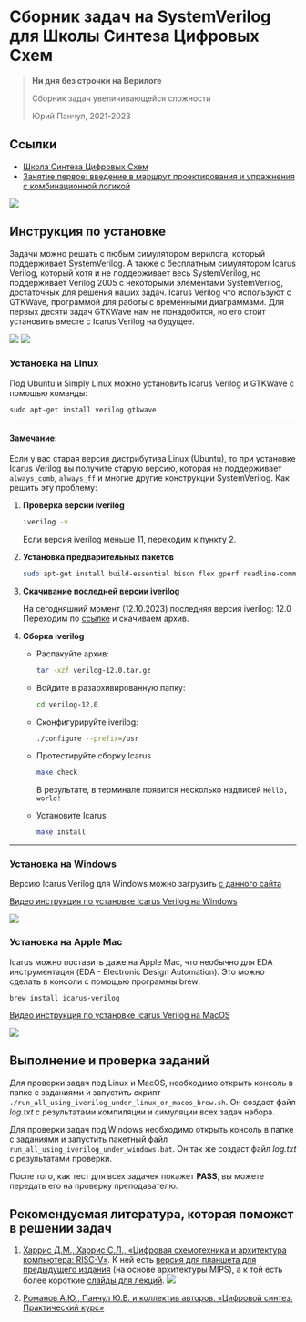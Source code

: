 # Сборник задач на SystemVerilog для Школы Синтеза Цифровых Схем

> **Ни дня без строчки на Верилоге**
>
> Сборник задач увеличивающейся сложности
>
> Юрий Панчул, 2021-2023


## Ссылки

* [Школа Синтеза Цифровых Схем](https://engineer.yadro.com/chip-design-school/)
* [Занятие первое: введение в маршрут проектирования и упражнения с комбинационной логикой](https://youtu.be/DFcvEO-gP0c)

<!-- Some markdown video embedding tricks from https://stackoverflow.com/questions/4279611/how-to-embed-a-video-into-github-readme-md -->

[![](https://img.youtube.com/vi/DFcvEO-gP0c/hqdefault.jpg)](https://youtu.be/DFcvEO-gP0c)


## Инструкция по установке

Задачи можно решать с любым симулятором верилога, который поддерживает SystemVerilog. А также c бесплатным симулятором Icarus Verilog, который хотя и не поддерживает весь SystemVerilog, но поддерживает Verilog 2005 с некоторыми элементами SystemVerilog, достаточных для решения наших задач. Icarus Verilog что используют с GTKWave, программой для работы с временными диаграммами. Для первых десяти задач GTKWave нам не понадобится, но его стоит установить вместе с Icarus Verilog на будущее.

<p><img src="https://habrastorage.org/r/w1560/getpro/habr/upload_files/5c1/69d/934/5c169d9349c4352399b6cd962cdaa645.png">
<img src="https://habrastorage.org/r/w1560/getpro/habr/upload_files/219/8b5/8d9/2198b58d9b1daa7345c07d2770ca2763.png">
</p>

### Установка на Linux

Под Ubuntu и Simply Linux можно установить Icarus Verilog и GTKWave с помощью команды:

`sudo apt-get install verilog gtkwave`

---
#### Замечание:

Если у вас старая версия дистрибутива Linux (Ubuntu), то при установке Icarus
Verilog вы получите старую версию, которая не поддерживает `always_comb`,
`always_ff` и многие другие конструкции SystemVerilog. Как решить эту проблему:
1. **Проверка версии iverilog**
    ```bash
    iverilog -v
    ```

    Если версия iverilog меньше 11, переходим к пункту 2.

2. **Установка предварительных пакетов**
    ```bash
    sudo apt-get install build-essential bison flex gperf readline-common libncurses5-dev nmon autoconf
    ```

3. **Скачивание последней версии iverilog**

   На сегодняшний момент (12.10.2023) последняя версия iverilog: 12.0
   Переходим по [ссылке](https://sourceforge.net/projects/iverilog/files/iverilog/12.0/) и скачиваем архив.

4. **Сборка iverilog**
    - Распакуйте архив:
        ```bash
        tar -xzf verilog-12.0.tar.gz
        ```

    - Войдите в разархивированную папку:
        ```bash
        cd verilog-12.0
        ```

    - Сконфигурируйте iverilog:
        ```bash
        ./configure --prefix=/usr
        ```

    - Протестируйте сборку Icarus
        ```bash
        make check
        ```
        В результате, в терминале появится несколько надписей `Hello, world!`

    - Установите Icarus
        ```bash
        make install
        ```
---

### Установка на Windows

Версию Icarus Verilog для Windows можно загрузить [с данного сайта](https://bleyer.org/icarus/)

[Видео инструкция по установке Icarus Verilog на Windows](https://youtu.be/5Kync4z5VOw)


[![](https://img.youtube.com/vi/5Kync4z5VOw/hqdefault.jpg)](https://www.youtube.com/watch?v=5Kync4z5VOw)

### Установка на Apple Mac

Icarus можно поставить даже на Apple Mac, что необычно для EDA инструментация (EDA - Electronic Design Automation). Это можно сделать в консоли с помощью программы brew:

`brew install icarus-verilog`

[Видео инструкция по установке Icarus Verilog на MacOS](https://youtu.be/jUYkYoYr8hs)


[![](https://img.youtube.com/vi/jUYkYoYr8hs/hqdefault.jpg)](https://www.youtube.com/watch?v=jUYkYoYr8hs)


## Выполнение и проверка заданий

Для проверки задач под Linux и MacOS, необходимо открыть консоль в папке с заданиями и запустить скрипт `./run_all_using_iverilog_under_linux_or_macos_brew.sh`. Он создаст файл _log.txt_ с результатами компиляции и симуляции всех задач набора.

Для проверки задач под Windows необходимо открыть консоль в папке с заданиями и запустить пакетный файл `run_all_using_iverilog_under_windows.bat`. Он так же создаст файл _log.txt_ с результатами проверки.

После того, как тест для всех задачек покажет **PASS**, вы можете передать его на проверку преподавателю.

## Рекомендуемая литература, которая поможет в решении задач

<!-- Особенность формата Markdown что списки нумеруются автоматически, поэтому для форматирования "как список" используют последовательность "1." -->

1. [Харрис Д.М., Харрис С.Л., «Цифровая схемотехника и архитектура компьютера: RISC-V»](https://dmkpress.com/catalog/electronics/circuit_design/978-5-97060-961-3). К ней есть [версия для планшета для предыдущего издания](https://silicon-russia.com/public_materials/2018_01_15_latest_harris_harris_ru_barabanov_version/digital_design_rus-25.10.2017.pdf) (на основе архитектуры MIPS), а к той есть более короткие [слайды для лекций](http://www.silicon-russia.com/public_materials/2016_09_01_harris_and_harris_slides/DDCA2e_LectureSlides_Ru_20160901.zip).
![](https://habrastorage.org/r/w1560/getpro/habr/upload_files/26c/817/9c3/26c8179c34c52fa937cd2200f789c3d0.png)

1. [Романов А.Ю., Панчул Ю.В. и коллектив авторов. «Цифровой синтез. Практический курс»](https://dmkpress.com/catalog/electronics/circuit_design/978-5-97060-850-0/)
